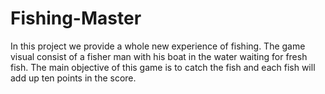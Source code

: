 # Fishing-Master
 In this project we provide a whole new experience of fishing. The game visual consist of a fisher man with his boat in the water waiting for fresh fish. The main objective of this game is to catch the fish and each fish will add up ten points in the score.
